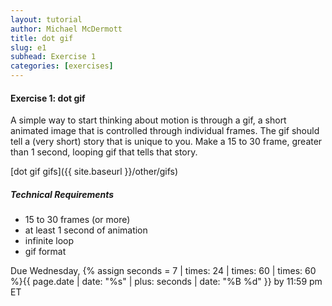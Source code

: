 ```yaml
---
layout: tutorial
author: Michael McDermott
title: dot gif
slug: e1
subhead: Exercise 1
categories: [exercises]
---
```

#### Exercise 1: dot gif

A simple way to start thinking about motion is through a gif, a short animated image that is controlled through individual frames. The gif should tell a (very short) story that is unique to you.  Make a 15 to 30 frame, greater than 1 second, looping gif that tells that story.

[dot gif gifs]({{ site.baseurl }}/other/gifs)

##### Technical Requirements

* 15 to 30 frames (or more)
* at least 1 second of animation
* infinite loop
* gif format

<span class="due">Due Wednesday, {% assign seconds = 7 | times: 24 | times: 60 | times: 60 %}{{ page.date | date: "%s" | plus: seconds | date: "%B %d" }} by 11:59 pm ET</span>
